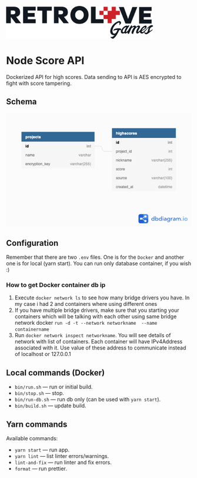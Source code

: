 <img src="logo-retrolove-black.svg" width="400">

# Node Score API

Dockerized API for high scores. Data sending to API is AES encrypted to fight with score tampering.

## Schema

![Schema](score-api-schema.png)

## Configuration

Remember that there are two `.env` files. One is for the `Docker` and another one is for local (yarn start). You can run only database container, if you wish :)

### How to get Docker container db ip

1. Execute `docker network ls` to see how many bridge drivers you have. In my case i had 2 and containers where using different ones
2. If you have multiple bridge drivers, make sure that you starting your containers which will be talking with each other using same bridge network docker `run -d -t --network networkname  --name containername`
3. Run `docker network inspect networkname`. You will see details of network with list of containers. Each container will have IPv4Address associated with it. Use value of these address to communicate instead of localhost or 127.0.0.1

## Local commands (Docker)

* `bin/run.sh` — run or initial build.
* `bin/stop.sh` — stop.
* `bin/run-db.sh` — run db only (can be used with `yarn start`).
* `bin/build.sh` — update build.

## Yarn commands

Available commands:

* `yarn start` — run app.
* `yarn lint` — list linter errors/warnings.
* `lint-and-fix` — run linter and fix errors.
* `format` — run prettier.
